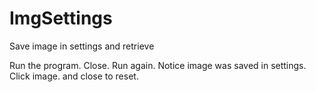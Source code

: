# ImgSettings
Save image in settings and retrieve


Run the program.  Close.  Run again.  Notice image was saved in settings.  Click image. and close to reset.
